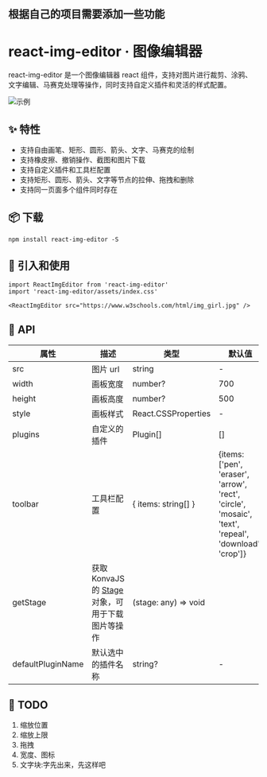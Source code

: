 ## 根据自己的项目需要添加一些功能

# react-img-editor · 图像编辑器

react-img-editor 是一个图像编辑器 react 组件，支持对图片进行裁剪、涂鸦、文字编辑、马赛克处理等操作，同时支持自定义插件和灵活的样式配置。

![示例](https://s2.ax1x.com/2020/02/16/39gZcD.png)

## ✨ 特性

- 支持自由画笔、矩形、圆形、箭头、文字、马赛克的绘制
- 支持橡皮擦、撤销操作、截图和图片下载
- 支持自定义插件和工具栏配置
- 支持矩形、圆形、箭头、文字等节点的拉伸、拖拽和删除
- 支持同一页面多个组件同时存在

## 📦 下载

```
npm install react-img-editor -S
```

## 🔨 引入和使用

```
import ReactImgEditor from 'react-img-editor'
import 'react-img-editor/assets/index.css'

<ReactImgEditor src="https://www.w3schools.com/html/img_girl.jpg" />
```

## 🧰 API

| 属性 | 描述 | 类型 | 默认值 |
| --- | --- | --- | --- |
| src | 图片 url | string | - |
| width | 画板宽度 | number? | 700 |
| height | 画板高度 | number? | 500 |
| style | 画板样式 | React.CSSProperties | - |
| plugins | 自定义的插件 | Plugin[] | [] |
| toolbar | 工具栏配置 | { items: string[] } | {items: ['pen', 'eraser', 'arrow', 'rect', 'circle', 'mosaic', 'text', 'repeal', 'download', 'crop']} |
| getStage | 获取 KonvaJS 的 [Stage](https://konvajs.org/api/Konva.Stage.html) 对象，可用于下载图片等操作 | (stage: any) => void |
| defaultPluginName | 默认选中的插件名称 | string? | - |


## 📝 TODO
1. 缩放位置
2. 缩放上限
3. 拖拽
4. 宽度、图标
5. 文字块:字先出来，先这样吧